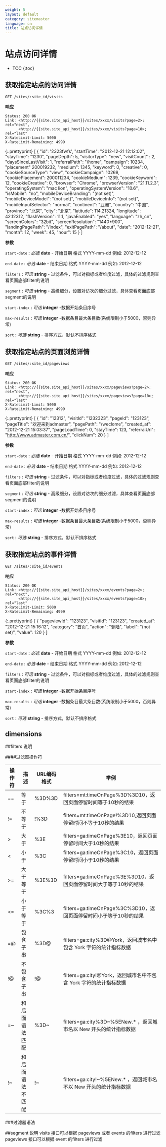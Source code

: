 ```yaml
---
weight: 5
layout: default
category: sitemaster
language: cn
title: 站点访问详情
---
```


# 站点访问详情

* TOC
{:toc}

## 获取指定站点的访问详情

    GET /sites/:site_id/visits

**响应**

    Status: 200 OK
    Link: <http://{{site.site_api_host}}/sites/xxxx/visits?page=2>; rel="next",
          <http://{{site.site_api_host}}/sites/xxxx/visits?page=10>; rel="last"
    X-RateLimit-Limit: 5000
    X-RateLimit-Remaining: 4999

{:.prettyprint}
    [
      {
          "id": '2323fwfs',
          "startTime": "2012-12-21 12:12:02",
          "stayTime": "1230",
          "pageDepth": 5,
          "visitorType": "new",
          "visitCount" : 2,
          "daysSinceLastVisit": 1,
          "referralPath": "/home",
          "campaign": 10234,
          "placement" 200019232,
          "medium": 1345,
          "keyword": 0,
          "creative": 0,
          "cookieSourceType": "view",
          "cookieCampaign": 10269,
          "cookiePlacement": 200011234,
          "cookieMedium": 1239,
          "cookieKeyword": 12,
          "cookieCreative": 0,
          "browser": "Chrome",
          "browserVersion": "21.11.2.3",
          "operatingSystem": "mac lion",
          "operatingSystemVersion": "10.6",
          "isMobile": "no",
          "mobileDeviceBranding": "(not set)",
          "mobileDeviceModel": "(not set)",
          "mobileDeviceInfo": "(not set)",
          "mobileInputSelector": "normal",
          "continent": "亚洲",
          "country": "中国",
          "province": "北京",
          "city": "北京",
          "latitude": 114.21324,
          "longitude": 42.12312,
          "flashVersion": 11.1,
          "javaEnabled": "yes",
          "language": "zh_cn",
          "screenColors": "32bit",
          "screenResolution": "1440*900",
          "landingPagePath": "/index",
          "exitPagePath": "/about",
          "date": "2012-12-21",
          "month": 12,
          "week": 45,
          "hour": 15
      }
    ]


**参数**

`start-date`
: _必选_ **date** - 开始日期 格式 YYYY-mm-dd 例如: 2012-12-12

`end-date`
: _必选_ **date** - 结束日期 格式 YYYY-mm-dd 例如: 2012-12-12

`filters`
: _可选_ **string** - 过滤条件，可以对指标或者维度过滤，具体的过滤规则查看页面底部filter的说明

`segment`
: _可选_ **string** - 高级细分，设置对访次的细分过滤，具体查看页面底部segment的说明

`start-index`
: _可选_ **integer** -数据开始条目序号

`max-results`
: _可选_ **integer** -数据条目最大条目数(系统限制小于5000，否则异常)

`sort`
: _可选_ **string** - 排序方式，默认不排序格式



## 获取指定站点的页面浏览详情

    GET /sites/:site_id/pageviews

**响应**

    Status: 200 OK
    Link: <http://{{site.site_api_host}}/sites/xxxx/pageviews?page=2>; rel="next",
          <http://{{site.site_api_host}}/sites/xxxx/pageviews?page=10>; rel="last"
    X-RateLimit-Limit: 5000
    X-RateLimit-Remaining: 4999

{:.prettyprint}
    [
      {
          "id": "12312",
          "visitId": "1232323",
          "pageId": "123123",
          "pageTitle": "欢迎来到admaster",
          "pagePath": "/weclome",
          "created_at": "2012-12-21 15:03:37",
          "pageLoadTime": 0,
          "stayTime": 123,
          "referralUrl": "http://www.admaster.com.cn/",
          "clickNum": 20
      }
    ]


**参数**

`start-date`
: _必选_ **date** - 开始日期 格式 YYYY-mm-dd 例如: 2012-12-12

`end-date`
: _必选_ **date** - 结束日期 格式 YYYY-mm-dd 例如: 2012-12-12

`filters`
: _可选_ **string** - 过滤条件，可以对指标或者维度过滤，具体的过滤规则查看页面底部filter的说明

`segment`
: _可选_ **string** - 高级细分，设置对访次的细分过滤，具体查看页面底部segment的说明

`start-index`
: _可选_ **integer** -数据开始条目序号

`max-results`
: _可选_ **integer** -数据条目最大条目数(系统限制小于5000，否则异常)

`sort`
: _可选_ **string** - 排序方式，默认不排序格式


## 获取指定站点的事件详情

    GET /sites/:site_id/events

**响应**

    Status: 200 OK
    Link: <http://{{site.site_api_host}}/sites/xxxx/events?page=2>; rel="next",
          <http://{{site.site_api_host}}/sites/xxxx/events?page=10>; rel="last"
    X-RateLimit-Limit: 5000
    X-RateLimit-Remaining: 4999

{:.prettyprint}
    [
      {
          "pageviewId": "123123",
          "visitId": "123123",
          "created_at": "2012-12-21 15:16:12",
          "category": "首页",
          "action": "登陆",
          "label": "(not set)",
          "value": 120
      }
    ]


**参数**

`start-date`
: _必选_ **date** - 开始日期 格式 YYYY-mm-dd 例如: 2012-12-12

`end-date`
: _必选_ **date** - 结束日期 格式 YYYY-mm-dd 例如: 2012-12-12

`filters`
: _可选_ **string** - 过滤条件，可以对指标或者维度过滤，具体的过滤规则查看页面底部filter的说明

`start-index`
: _可选_ **integer** -数据开始条目序号

`max-results`
: _可选_ **integer** -数据条目最大条目数(系统限制小于5000，否则异常)

`sort`
: _可选_ **string** - 排序方式，默认不排序格式
## dimensions

##filters 说明

####过滤器操作符

操作符|描述|URL编码格式|举例
---|---|---|---
==|等于|%3D%3D|filters=mt:timeOnPage%3D%3D10，返回页面停留时间等于10秒的结果
!=|不等于|!%3D|filters=mt:timeOnPage!%3D10,返回页面停留时间不等于10秒的结果
\>|大于|%3E|filters=ga:timeOnPage%3E10，返回页面停留时间大于10秒的结果
<|小于|%3C|filters=ga:timeOnPage%3C10，返回页面停留时间小于10秒的结果
\>=|大于等于|%3E%3D|filters=ga:timeOnPage%3E%3D10，返回页面停留时间大于等于10秒的结果
<=|小于等于|%3C%3|filters=ga:timeOnPage%3C%3D10，返回页面停留时间小于等于10秒的结果  
=@|包含子串|%3D@|filters=ga:city%3D@York，返回城市名中包含 York 字符的统计指标数据
!@|不包含子串|!@|filters=ga:city!@York，返回城市名中不包含 York 字符的统计指标数据
=~|和后面语法匹配|%3D~|filters=ga:city%3D~%5ENew.* ，返回城市名以 New 开头的统计指标数据
!~|和后面语法不匹配|!~|filters=ga:city!~%5ENew.* ，返回城市名不以 New 开头的统计指标数据  

###过滤器语法
 

##segment 说明
visits 接口可以根据 pageviews 或者 events 的filters 进行过滤
pageviews 接口可以根据 event 的filters 进行过滤


